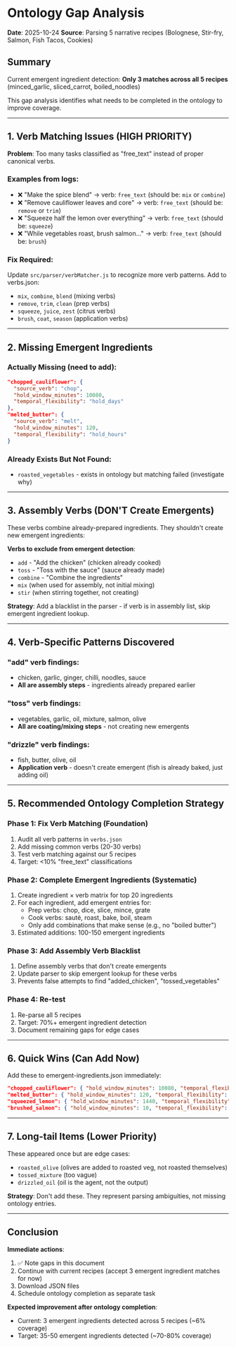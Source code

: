 # Ontology Gap Analysis

**Date**: 2025-10-24
**Source**: Parsing 5 narrative recipes (Bolognese, Stir-fry, Salmon, Fish Tacos, Cookies)

## Summary

Current emergent ingredient detection: **Only 3 matches across all 5 recipes** (minced_garlic, sliced_carrot, boiled_noodles)

This gap analysis identifies what needs to be completed in the ontology to improve coverage.

---

## 1. Verb Matching Issues (HIGH PRIORITY)

**Problem**: Too many tasks classified as "free_text" instead of proper canonical verbs.

### Examples from logs:
- ❌ "Make the spice blend" → verb: `free_text` (should be: `mix` or `combine`)
- ❌ "Remove cauliflower leaves and core" → verb: `free_text` (should be: `remove` or `trim`)
- ❌ "Squeeze half the lemon over everything" → verb: `free_text` (should be: `squeeze`)
- ❌ "While vegetables roast, brush salmon..." → verb: `free_text` (should be: `brush`)

### Fix Required:
Update `src/parser/verbMatcher.js` to recognize more verb patterns. Add to verbs.json:
- `mix`, `combine`, `blend` (mixing verbs)
- `remove`, `trim`, `clean` (prep verbs)
- `squeeze`, `juice`, `zest` (citrus verbs)
- `brush`, `coat`, `season` (application verbs)

---

## 2. Missing Emergent Ingredients

### Actually Missing (need to add):

```json
"chopped_cauliflower": {
  "source_verb": "chop",
  "hold_window_minutes": 10080,
  "temporal_flexibility": "hold_days"
},
"melted_butter": {
  "source_verb": "melt",
  "hold_window_minutes": 120,
  "temporal_flexibility": "hold_hours"
}
```

### Already Exists But Not Found:
- `roasted_vegetables` - exists in ontology but matching failed (investigate why)

---

## 3. Assembly Verbs (DON'T Create Emergents)

These verbs combine already-prepared ingredients. They shouldn't create new emergent ingredients:

**Verbs to exclude from emergent detection**:
- `add` - "Add the chicken" (chicken already cooked)
- `toss` - "Toss with the sauce" (sauce already made)
- `combine` - "Combine the ingredients"
- `mix` (when used for assembly, not initial mixing)
- `stir` (when stirring together, not creating)

**Strategy**: Add a blacklist in the parser - if verb is in assembly list, skip emergent ingredient lookup.

---

## 4. Verb-Specific Patterns Discovered

### "add" verb findings:
- chicken, garlic, ginger, chilli, noodles, sauce
- **All are assembly steps** - ingredients already prepared earlier

### "toss" verb findings:
- vegetables, garlic, oil, mixture, salmon, olive
- **All are coating/mixing steps** - not creating new emergents

### "drizzle" verb findings:
- fish, butter, olive, oil
- **Application verb** - doesn't create emergent (fish is already baked, just adding oil)

---

## 5. Recommended Ontology Completion Strategy

### Phase 1: Fix Verb Matching (Foundation)
1. Audit all verb patterns in `verbs.json`
2. Add missing common verbs (20-30 verbs)
3. Test verb matching against our 5 recipes
4. Target: <10% "free_text" classifications

### Phase 2: Complete Emergent Ingredients (Systematic)
1. Create ingredient × verb matrix for top 20 ingredients
2. For each ingredient, add emergent entries for:
   - Prep verbs: chop, dice, slice, mince, grate
   - Cook verbs: sauté, roast, bake, boil, steam
   - Only add combinations that make sense (e.g., no "boiled butter")
3. Estimated additions: 100-150 emergent ingredients

### Phase 3: Add Assembly Verb Blacklist
1. Define assembly verbs that don't create emergents
2. Update parser to skip emergent lookup for these verbs
3. Prevents false attempts to find "added_chicken", "tossed_vegetables"

### Phase 4: Re-test
1. Re-parse all 5 recipes
2. Target: 70%+ emergent ingredient detection
3. Document remaining gaps for edge cases

---

## 6. Quick Wins (Can Add Now)

Add these to emergent-ingredients.json immediately:

```json
"chopped_cauliflower": { "hold_window_minutes": 10080, "temporal_flexibility": "hold_days" },
"melted_butter": { "hold_window_minutes": 120, "temporal_flexibility": "hold_hours" },
"squeezed_lemon": { "hold_window_minutes": 1440, "temporal_flexibility": "hold_hours" },
"brushed_salmon": { "hold_window_minutes": 10, "temporal_flexibility": "hold_minutes" }
```

---

## 7. Long-tail Items (Lower Priority)

These appeared once but are edge cases:
- `roasted_olive` (olives are added to roasted veg, not roasted themselves)
- `tossed_mixture` (too vague)
- `drizzled_oil` (oil is the agent, not the output)

**Strategy**: Don't add these. They represent parsing ambiguities, not missing ontology entries.

---

## Conclusion

**Immediate actions**:
1. ✅ Note gaps in this document
2. Continue with current recipes (accept 3 emergent ingredient matches for now)
3. Download JSON files
4. Schedule ontology completion as separate task

**Expected improvement after ontology completion**:
- Current: 3 emergent ingredients detected across 5 recipes (~6% coverage)
- Target: 35-50 emergent ingredients detected (~70-80% coverage)

